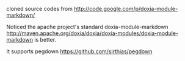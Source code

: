 cloned source codes from <http://code.google.com/p/doxia-module-markdown/>

Noticed the apache project's standard doxia-module-markdown <http://maven.apache.org/doxia/doxia/doxia-modules/doxia-module-markdown> is better.

It supports pegdown <https://github.com/sirthias/pegdown>


